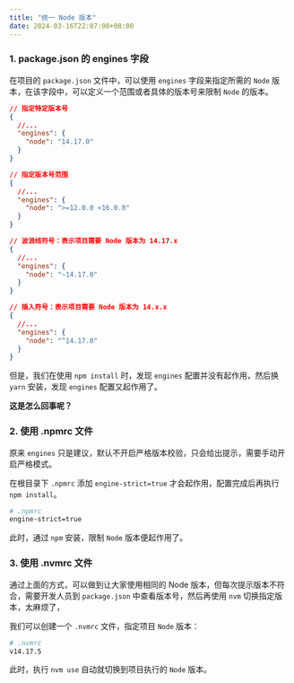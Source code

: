 ```yaml
---
title: "统一 Node 版本"
date: 2024-03-16T22:07:00+08:00
---
```


### 1. package.json 的 engines 字段

在项目的 `package.json` 文件中，可以使用 `engines` 字段来指定所需的 `Node` 版本，在该字段中，可以定义一个范围或者具体的版本号来限制 `Node` 的版本。

```json
// 指定特定版本号
{
  //...
  "engines": {
    "node": "14.17.0"
  }
}
```

```json
// 指定版本号范围
{
  //...
  "engines": {
    "node": ">=12.0.0 <16.0.0"
  }
}
```

```json
// 波浪线符号：表示项目需要 Node 版本为 14.17.x
{
  //...
  "engines": {
    "node": "~14.17.0"
  }
}
```

```json
// 插入符号：表示项目需要 Node 版本为 14.x.x
{
  //...
  "engines": {
    "node": "^14.17.0"
  }
}
```

但是，我们在使用 `npm install` 时，发现 `engines` 配置并没有起作用，然后换 `yarn` 安装，发现 `engines` 配置又起作用了。

**这是怎么回事呢？**

### 2. 使用 .npmrc 文件

原来 `engines` 只是建议，默认不开启严格版本校验，只会给出提示，需要手动开启严格模式。

在根目录下 `.npmrc` 添加 `engine-strict=true` 才会起作用，配置完成后再执行 `npm install`。

```sh
# .npmrc
engine-strict=true
```

此时，通过 `npm` 安装，限制 `Node` 版本便起作用了。

### 3. 使用 .nvmrc 文件

通过上面的方式，可以做到让大家使用相同的 Node 版本，但每次提示版本不符合，需要开发人员到 `package.json` 中查看版本号，然后再使用 `nvm` 切换指定版本，太麻烦了，

我们可以创建一个 `.nvmrc` 文件，指定项目 `Node` 版本：

```sh
# .nvmrc
v14.17.5
```

此时，执行 `nvm use` 自动就切换到项目执行的 `Node` 版本。